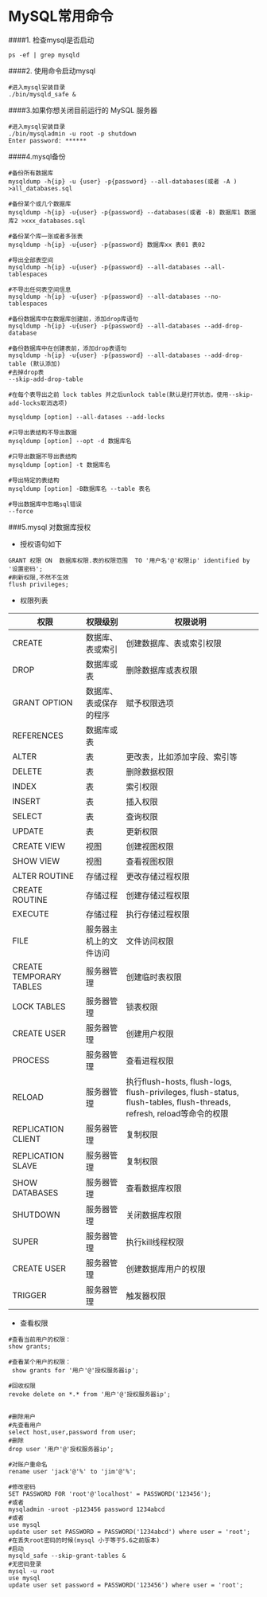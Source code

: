 # MySQL常用命令

####1. 检查mysql是否启动

```ps -ef | grep mysqld```

####2. 使用命令启动mysql

```
#进入mysql安装目录
./bin/mysqld_safe &

```

####3.如果你想关闭目前运行的 MySQL 服务器

```
#进入mysql安装目录
./bin/mysqladmin -u root -p shutdown
Enter password: ******

```

####4.mysql备份

```
#备份所有数据库
mysqldump -h{ip} -u {user} -p{password} --all-databases(或者 -A ) >all_databases.sql

#备份某个或几个数据库
mysqldump -h{ip} -u{user} -p{password} --databases(或者 -B) 数据库1 数据库2 >xxx_databases.sql

#备份某个库一张或者多张表
mysqldump -h{ip} -u{user} -p{password} 数据库xx 表01 表02 

#导出全部表空间
mysqldump -h{ip} -u{user} -p{password} --all-databases --all-tablespaces 

#不导出任何表空间信息
mysqldump -h{ip} -u{user} -p{password} --all-databases --no-tablespaces 

#备份数据库中在数据库创建前，添加drop库语句
mysqldump -h{ip} -u{user} -p{password} --all-databases --add-drop-database 

#备份数据库中在创建表前，添加drop表语句
mysqldump -h{ip} -u{user} -p{password} --all-databases --add-drop-table (默认添加)
#去掉drop表
--skip-add-drop-table

#在每个表导出之前 lock tables 并之后unlock table(默认是打开状态，使用--skip-add-locks取消选项)

mysqldump [option] --all-datases --add-locks 

#只导出表结构不导出数据
mysqldump [option] --opt -d 数据库名

#只导出数据不导出表结构
mysqldump [option] -t 数据库名 

#导出特定的表结构
mysqldump [option] -B数据库名 --table 表名

#导出数据库中忽略sql错误
--force
```

###5.mysql 对数据库授权
* 授权语句如下

```
GRANT 权限 ON  数据库权限.表的权限范围  TO '用户名'@'权限ip' identified by '设置密码';
#刷新权限,不然不生效
flush privileges;
```

* 权限列表

|权限| 权限级别| 权限说明|
|-|-|-|
|CREATE|数据库、表或索引|创建数据库、表或索引权限 |
|DROP|数据库或表|删除数据库或表权限|
|GRANT OPTION|数据库、表或保存的程序|赋予权限选项|
|REFERENCES|数据库或表||
|ALTER|表|更改表，比如添加字段、索引等|
|DELETE|表|删除数据权限|
|INDEX|表|索引权限|
|INSERT|表|插入权限|
|SELECT|表|查询权限|
|UPDATE|表|更新权限|
|CREATE VIEW|视图|创建视图权限|
|SHOW VIEW|视图|查看视图权限|
|ALTER ROUTINE|存储过程|更改存储过程权限|
|CREATE ROUTINE|存储过程|创建存储过程权限|
|EXECUTE|存储过程|执行存储过程权限|
|FILE|服务器主机上的文件访问|文件访问权限|
|CREATE TEMPORARY TABLES|服务器管理|创建临时表权限|
|LOCK TABLES|服务器管理|锁表权限|
|CREATE USER|服务器管理|创建用户权限|
|PROCESS|服务器管理|查看进程权限|
|RELOAD|服务器管理|执行flush-hosts, flush-logs, flush-privileges, flush-status, flush-tables, flush-threads, refresh, reload等命令的权限|
|REPLICATION CLIENT|服务器管理|复制权限|
|REPLICATION SLAVE|服务器管理|复制权限|
|SHOW DATABASES|服务器管理|查看数据库权限|
|SHUTDOWN|服务器管理|关闭数据库权限|
|SUPER|服务器管理|执行kill线程权限|
|CREATE USER|服务器管理|创建数据库用户的权限|
|TRIGGER|服务器管理|触发器权限|

* 查看权限

```
#查看当前用户的权限：
show grants;

#查看某个用户的权限：
 show grants for '用户'@'授权服务器ip';

#回收权限
revoke delete on *.* from '用户'@'授权服务器ip';


#删除用户
#先查看用户
select host,user,password from user;
#删除
drop user '用户'@'授权服务器ip';

#对账户重命名
rename user 'jack'@'%' to 'jim'@'%';

#修改密码
SET PASSWORD FOR 'root'@'localhost' = PASSWORD('123456');
#或者
mysqladmin -uroot -p123456 password 1234abcd
#或者
use mysql
update user set PASSWORD = PASSWORD('1234abcd') where user = 'root';
#在丢失root密码的时候(mysql 小于等于5.6之前版本)
#启动
mysqld_safe --skip-grant-tables &
#无密码登录
mysql -u root
use mysql
update user set password = PASSWORD('123456') where user = 'root';
```
